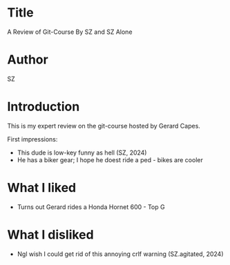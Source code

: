# Title
A Review of Git-Course By SZ and SZ Alone

# Author
SZ

# Introduction
This is my expert review on the git-course hosted by Gerard Capes.

First impressions: 

- This dude is low-key funny as hell (SZ, 2024)
- He has a biker gear; I hope he doest ride a ped - bikes are cooler

# What I liked

- Turns out Gerard rides a Honda Hornet 600 - Top G

# What I disliked

- Ngl wish I could get rid of this annoying crlf warning (SZ.agitated, 2024)